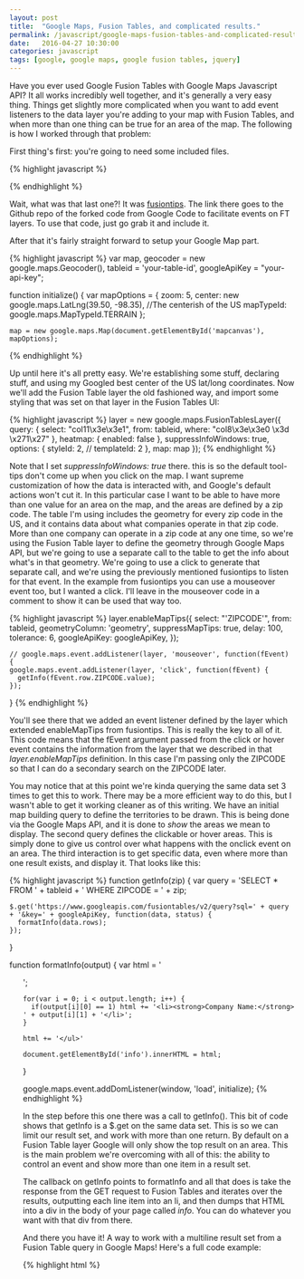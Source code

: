 ```yaml
---
layout: post
title:  "Google Maps, Fusion Tables, and complicated results."
permalink: /javascript/google-maps-fusion-tables-and-complicated-results/
date:   2016-04-27 10:30:00
categories: javascript
tags: [google, google maps, google fusion tables, jquery]
---
```

Have you ever used Google Fusion Tables with Google Maps Javascript API?  It all works incredibly well together, and it's generally a very easy thing.  Things get slightly more complicated when you want to add event listeners to the data layer you're adding to your map with Fusion Tables, and when more than one thing can be true for an area of the map.  The following is how I worked through that problem:

First thing's first: you're going to need some included files.

{% highlight javascript %}
<script type="text/javascript" src="https://maps.google.com/maps/api/js?v=3"></script>
<script type="text/javascript" src="https://ajax.googleapis.com/ajax/libs/jquery/2.1.3/jquery.min.js"></script>
<script type="text/javascript" src="fusiontips.js"></script>
{% endhighlight %}

Wait, what was that last one?!  It was [fusiontips](https://github.com/derekeder/fusiontips "Github").  The link there goes to the Github repo of the forked code from Google Code to facilitate events on FT layers.  To use that code, just go grab it and include it.

After that it's fairly straight forward to setup your Google Map part.

{% highlight javascript %}
  var map,
    geocoder = new google.maps.Geocoder(),
    tableid = 'your-table-id',
    googleApiKey = "your-api-key";

  function initialize() {
    var mapOptions = {
      zoom: 5,
      center: new google.maps.LatLng(39.50, -98.35), //The centerish of the US
      mapTypeId: google.maps.MapTypeId.TERRAIN
    };

    map = new google.maps.Map(document.getElementById('mapcanvas'), mapOptions);
{% endhighlight %}

Up until here it's all pretty easy.  We're establishing some stuff, declaring stuff, and using my Googled best center of the US lat/long coordinates.  Now we'll add the Fusion Table layer the old fashioned way, and import some styling that was set on that layer in the Fusion Tables UI:

{% highlight javascript %}
    layer = new google.maps.FusionTablesLayer({
      query: {
        select: "col11\x3e\x3e1",
        from: tableid,
        where: "col8\x3e\x3e0 \x3d \x271\x27"
      },
      heatmap: { enabled: false },
      suppressInfoWindows: true,
      options: {
        styleId: 2,
        // templateId: 2
      },
      map: map
    });
{% endhighlight %}

Note that I set *suppressInfoWindows: true* there.  this is so the default tool-tips don't come up when you click on the map.  I want supreme customization of how the data is interacted with, and Google's default actions won't cut it.  In this particular case I want to be able to have more than one value for an area on the map, and the areas are defined by a zip code.  The table I'm using includes the geometry for every zip code in the US, and it contains data about what companies operate in that zip code.  More than one company can operate in a zip code at any one time, so we're using the Fusion Table layer to define the geometry through Google Maps API, but we're going to use a separate call to the table to get the info about what's in that geometry.  We're going to use a click to generate that separate call, and we're using the previously mentioned fusiontips to listen for that event.  In the example from fusiontips you can use a mouseover event too, but I wanted a click.  I'll leave in the mouseover code in a comment to show it can be used that way too.

{% highlight javascript %}
    layer.enableMapTips({
      select: "'ZIPCODE'",
      from: tableid,
      geometryColumn: 'geometry',
      suppressMapTips: true,
      delay: 100,
      tolerance: 6,
      googleApiKey: googleApiKey,
    });

    // google.maps.event.addListener(layer, 'mouseover', function(fEvent) {
    google.maps.event.addListener(layer, 'click', function(fEvent) {
      getInfo(fEvent.row.ZIPCODE.value);
    });
  }
{% endhighlight %}

You'll see there that we added an event listener defined by the layer which extended enableMapTips from fusiontips.  This is really the key to all of it.  This code means that the fEvent argument passed from the click or hover event contains the information from the layer that we described in that *layer.enableMapTips* definition.  In this case I'm passing only the ZIPCODE so that I can do a secondary search on the ZIPCODE later.  

You may notice that at this point we're kinda querying the same data set 3 times to get this to work.  There may be a more efficient way to do this, but I wasn't able to get it working cleaner as of this writing.  We have an initial map building query to define the territories to be drawn.  This is being done via the Google Maps API, and it is done to *show* the areas we mean to display.  The second query defines the clickable or hover areas.  This is simply done to give us control over what happens with the onclick event on an area.  The third interaction is to get specific data, even where more than one result exists, and display it.  That looks like this:  

{% highlight javascript %}
  function getInfo(zip) {
    var query = 'SELECT * FROM ' + tableid + ' WHERE ZIPCODE = ' + zip;

    $.get('https://www.googleapis.com/fusiontables/v2/query?sql=' + query + '&key=' + googleApiKey, function(data, status) {
      formatInfo(data.rows);
    });
  }

  function formatInfo(output) {
    var html = '<ul>';

    for(var i = 0; i < output.length; i++) {
      if(output[i][0] == 1) html += '<li><strong>Company Name:</strong> ' + output[i][1] + '</li>';
    }

    html += '</ul>'

    document.getElementById('info').innerHTML = html;
  }

  google.maps.event.addDomListener(window, 'load', initialize);
{% endhighlight %}

In the step before this one there was a call to getInfo().  This bit of code shows that getInfo is a $.get on the same data set.  This is so we can limit our result set, and work with more than one return.  By default on a Fusion Table layer Google will only show the top result on an area.  This is the main problem we're overcoming with all of this: the ability to control an event and show more than one item in a result set.  

The callback on getInfo points to formatInfo and all that does is take the response from the GET request to Fusion Tables and iterates over the results, outputting each line item into an li, and then dumps that HTML into a div in the body of your page called *info*.  You can do whatever you want with that div from there.  

And there you have it!  A way to work with a multiline result set from a Fusion Table query in Google Maps!  Here's a full code example:

{% highlight html %}
<!DOCTYPE HTML PUBLIC "-//W3C//DTD HTML 4.01 Transitional//EN">
<html>
  <head>
    <title>Google Maps and Fusion Tables Test</title>
    <style>
      #mapcanvas {
        height: 100px;
        margin: 0px;
        padding: 300px;
      }

      #map-container {
        position: relative;
      }
    </style>
    <script type="text/javascript" src="https://maps.google.com/maps/api/js?v=3"></script>
    <script type="text/javascript" src="https://ajax.googleapis.com/ajax/libs/jquery/2.1.3/jquery.min.js"></script>
    <script type="text/javascript" src="fusiontips.js"></script>
    <script>
      var map,
        geocoder = new google.maps.Geocoder(),
        tableid = 'your-table-id',
        googleApiKey = "your-api-key";

      function initialize() {
        var mapOptions = {
          zoom: 5,
          center: new google.maps.LatLng(39.50, -98.35),
          mapTypeId: google.maps.MapTypeId.TERRAIN
        };

        map = new google.maps.Map(document.getElementById('mapcanvas'), mapOptions);

        layer = new google.maps.FusionTablesLayer({
          query: {
            select: "col11\x3e\x3e1",
            from: tableid,
            where: "col8\x3e\x3e0 \x3d \x271\x27"
          },
          heatmap: { enabled: false },
          suppressInfoWindows: true,
          options: {
            styleId: 2,
            // templateId: 2
          },
          map: map
        });

        layer.enableMapTips({
          select: "'ZIPCODE'",
          from: tableid,
          geometryColumn: 'geometry',
          suppressMapTips: true,
          delay: 100,
          tolerance: 6,
          googleApiKey: googleApiKey,
        });

        // google.maps.event.addListener(layer, 'mouseover', function(fEvent) {
        google.maps.event.addListener(layer, 'click', function(fEvent) {
          getInfo(fEvent.row.ZIPCODE.value);
        });
      }

      function getInfo(zip,searchFlag) {
        var query = 'SELECT * FROM ' + tableid + ' WHERE ZIPCODE = ' + zip;

        $.get('https://www.googleapis.com/fusiontables/v2/query?sql=' + query + '&key=' + googleApiKey, function(data, status) {
          formatInfo(data.rows);
        });
      }

      function formatInfo(output) {
        var html = '<ul>';

        for(var i = 0; i < output.length; i++) {
          if(output[i][0] == 1) html += '<li><strong>Company Name:</strong> ' + output[i][1] + '</li>';
        }
        html += '</ul>'

        document.getElementById('info').innerHTML = html;
      }

      google.maps.event.addDomListener(window, 'load', initialize);
    </script>
  </head>
  <body>
    <div id="map-container">
      <div id="mapcanvas"></div>
    </div>
    <div id="info"></div>
  </body>
</html>
{% endhighlight %}
